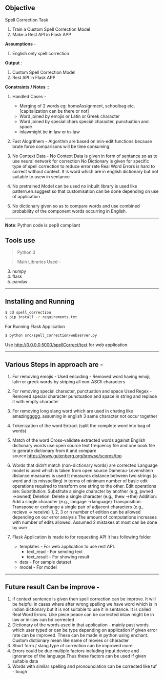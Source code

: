 ## Objective
Spell Correction Task
1) Train a Custom Spell Correction Model
2) Make a Rest API in Flask APP

**Assumptions** -
1) English only spell correction

**Output** :
1) Custom Spell Correction Model
2) Rest API in Flask APP

**Constraints / Notes** ::
1) Handled Cases - 
    - Merging of 2 words eg: homeAssignment, schoolbag etc. [capitalization can be there or not]
    - Word joined by emojis or Latin or Greek character
    - Word joined by special chars special character, punctuation and space
    - inlawmight be in law or in-law 

2) Fast Alogrithem -
    Algorithm are based on min-edit functions because brute force comparisons will be time consuming

3) No Context Data -
    No Context Data is given in form of sentance so as to use neural network for correction
    No Dictionary is given for specific type of spell correction to reduce error rate
    Real Word Errors is hard to correct without context. It is word which are in english dictionary but not suitable to usew in sentance

4) No pretrained Model can be used
    no inbuilt library is used like pattern.en.suggest so that customisation can be done depending on use of application

5) No dictionary given so as to compare words and use combined probability of the component words occurring in English.

**** 
**Note**: Python code is pep8 compliant

## Tools use 
> Python 3

> Main Libraries Used -
3) numpy
4) flask
5) pandas

**** 

## Installing and Running

```sh
$ cd spell_correction
$ pip install -r requirements.txt
``` 

For Running Flask Application
```sh
$ python src/spell_correction/webserver.py
```
Use http://0.0.0.0:5000/spellCorrect/text for web application

****
## Various Steps in approach are -

1) For removing emojis -
    Used encoding -
    Removed word having emoji, latin or greek words by striping all non-ASCII characters

2) For removing special character, punctuation and space
    Used Regex -
    Removed special character punctuation and space in string and replace it with empty character

3) For removing long slang word which are used in chating like amazinggggg. 
    assuming in english 3 same character not occur together

3) Tokenization of the word
    Extract (split the complete word into bag of words)

4) Match of the word
    Cross-validate extracted words against English dictionary words
    use open source text frequency file and one book file to genrate dictionary from it and compare  
    source https://www.gutenberg.org/browse/scores/top

5) Words that didn’t match (non-dictionary words) are corrected
    Language model is used which is taken from open source
    Damerau-Levenshtein distance measures is used
    It measures distance between two strings (a word and its misspelling) in terms of minimum number of basic edit operations required to transform one string to the other. 
    Edit operations are:
    Substitution: Substitute a single character by another (e.g, pwned →owned)
    Deletion: Delete a single character (e.g., thew →the)
    Addition: Add a single character (e.g., langage →language)
    Transposition: Transpose or exchange a single pair of adjacent characters (e.g., recieve → receive)
    1, 2, 3 or n number of edition can be allowed depending on our error analysis
    The amount of computations increases with number of edits allowed.
    Assumed 2 mistakes at most can be done by user



6) Flask Application is made to for requesting API
    It has following folder 
    - templates - For web application to use rest API.
        - text_read - For sending text
        - text_result - For showing result
    - data - For sample dataset
    - model - For model

****
## Future result Can be improve -
1) If context sentence is given then spell correction can be improve. It will be helpful in cases where after wrong spelling we have word which is in indian dictionary but it is not suitable to use it in sentance. It is called Real Word Errors. 
Like piece peace can be corrected 
inlaw might be in law or in-law can bd corrected
2) Dictionary of the words used in that application - mainly past words which user typed or can be type depending on application if given error rate can be improved. These can be made in python using enchant. Custom dictionary mean like name of movies or character
3) Short form / slang type of correction can be improved more
4) Errors could be due multiple factors including input device and ignorance of the language.Thus these factors can be used if given suitable data
5) Words with similar spelling and pronounciation can be corrected like tuf - tough